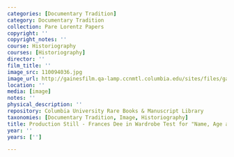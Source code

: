 ```yaml
---
categories: [Documentary Tradition]
category: Documentary Tradition
collection: Pare Lorentz Papers
copyright: ''
copyright_notes: ''
course: Historiography
courses: [Historiography]
director: ''
film_title: ''
image_src: 110094036.jpg
image_url: http://gainesfilm.qa-lamp.ccnmtl.columbia.edu/sites/files/gainesfilm/images/110094036.jpg
location: ''
media: [image]
notes: ''
physical_description: ''
repository: Columbia University Rare Books & Manuscript Library
taxonomies: [Documentary Tradition, Image, Historiography]
title: Production Still - Frances Dee in Wardrobe Test for "Name, Age and Occupation"
year: ''
years: ['']

---
```

